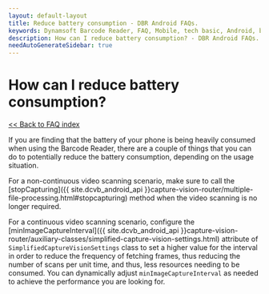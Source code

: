 ```yaml
---
layout: default-layout
title: Reduce battery consumption - DBR Android FAQs.
keywords: Dynamsoft Barcode Reader, FAQ, Mobile, tech basic, Android, battery, consumption
description: How can I reduce battery consumption? - DBR Android FAQs.
needAutoGenerateSidebar: true
---
```


# How can I reduce battery consumption?

[<< Back to FAQ index](index.md)

If you are finding that the battery of your phone is being heavily consumed when using the Barcode Reader, there are a couple of things that you can do to potentially reduce the battery consumption, depending on the usage situation.

For a non-continuous video scanning scenario, make sure to call the [stopCapturing]({{ site.dcvb_android_api }}capture-vision-router/multiple-file-processing.html#stopcapturing) method when the video scanning is no longer required.

For a continuous video scanning scenario, configure the [minImageCaptureInterval]({{ site.dcvb_android_api }}capture-vision-router/auxiliary-classes/simplified-capture-vision-settings.html) attribute of `SimplifiedCaptureVisionSettings` class to set a higher value for the interval in order to reduce the frequency of fetching frames, thus reducing the number of scans per unit time, and thus, less resources needing to be consumed. You can dynamically adjust `minImageCaptureInterval` as needed to achieve the performance you are looking for.
